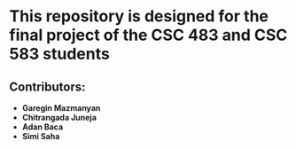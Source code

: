 # This repository is designed for the final project of the CSC 483 and CSC 583 students

## Contributors:
- **Garegin Mazmanyan**
- **Chitrangada Juneja**
- **Adan Baca**
- **Simi Saha**

